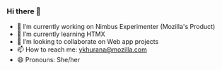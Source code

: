 ### Hi there 👋

<!--
**yashikakhurana/yashikakhurana** is a ✨ _special_ ✨ repository because its `README.md` (this file) appears on your GitHub profile.

Here are some ideas to get you started:

-->

- 🔭 I’m currently working on Nimbus Experimenter (Mozilla's Product)
- 🌱 I’m currently learning HTMX
- 👯 I’m looking to collaborate on Web app projects
- 📫 How to reach me: ykhurana@mozilla.com
- 😄 Pronouns: She/her
